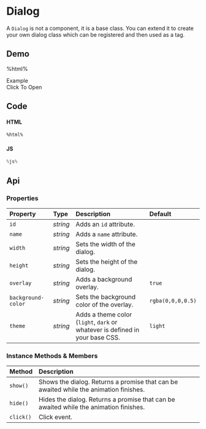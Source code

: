 # Dialog
A `Dialog` is not a component, it is a base class. You can extend it to create
your own dialog class which can be registered and then used as a tag.

## Demo

%html%

<style nonce="%nonce%">
  my-dialog header,
  my-dialog main {
    text-align: center;
  }
</style>

<div class="example">
  <div class="header">Example</div>
  <div class="content">
    <input-button
      id="example-dialog-link">
      Click To Open
    </input-button>
  </div>
</div>

## Code

#### HTML
```html
%html%
```

#### JS
```js
%js%
```

## Api

### Properties

| Property | Type | Description | Default |
| :--- | :--- | :--- | :--- |
| `id` | *string* | Adds an `id` attribute. |  |
| `name` | *string* | Adds a `name` attribute. |  |
| `width` | *string* | Sets the width of the dialog. |  |
| `height` | *string* | Sets the height of the dialog. |  |
| `overlay` | *string* | Adds a background overlay. | `true` |
| `background-color` | *string* | Sets the background color of the overlay. | `rgba(0,0,0,0.5)` |
| `theme` | *string* | Adds a theme color (`light`, `dark` or whatever is defined in your base CSS. | `light` |

### Instance Methods & Members

| Method | Description |
| :--- | :--- |
| `show()` | Shows the dialog. Returns a promise that can be awaited while the animation finishes. |
| `hide()` | Hides the dialog. Returns a promise that can be awaited while the animation finishes. |
| `click()` | Click event. |


